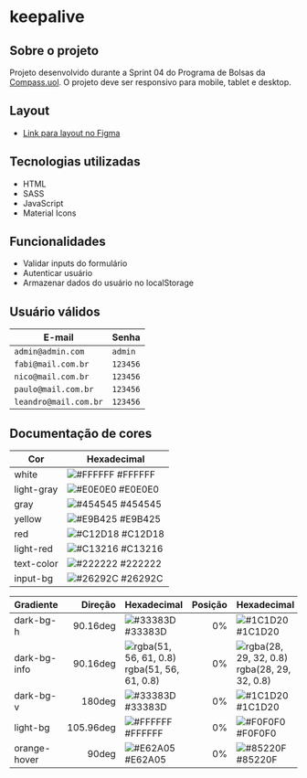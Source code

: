 # keepalive

## Sobre o projeto

Projeto desenvolvido durante a Sprint 04 do Programa de Bolsas da [Compass.uol](https://compass.uol/pt/home/). O projeto deve ser responsivo para mobile, tablet e desktop.

## Layout

* [Link para layout no Figma](https://www.figma.com/file/DqSemG9Z09LG9cAf8L8nUm/keepalive)

## Tecnologias utilizadas

* HTML
* SASS
* JavaScript
* Material Icons

## Funcionalidades

* Validar inputs do formulário
* Autenticar usuário
* Armazenar dados do usuário no localStorage

## Usuário válidos

| E-mail                | Senha    |
| --------------------- | -------- |
| `admin@admin.com`     |  `admin` |
| `fabi@mail.com.br`    | `123456` |
| `nico@mail.com.br`    | `123456` |
| `paulo@mail.com.br`   | `123456` |
| `leandro@mail.com.br` | `123456` |


## Documentação de cores

| Cor               | Hexadecimal                                                      |
| ----------------- | ---------------------------------------------------------------- |
| white             | ![#FFFFFF](https://via.placeholder.com/10/FFFFFF?text=+) #FFFFFF |
| light-gray        | ![#E0E0E0](https://via.placeholder.com/10/E0E0E0?text=+) #E0E0E0 |
| gray              | ![#454545](https://via.placeholder.com/10/454545?text=+) #454545 |
| yellow            | ![#E9B425](https://via.placeholder.com/10/E9B425?text=+) #E9B425 |
| red               | ![#C12D18](https://via.placeholder.com/10/C12D18?text=+) #C12D18 |
| light-red         | ![#C13216](https://via.placeholder.com/10/C13216?text=+) #C13216 |
| text-color        | ![#222222](https://via.placeholder.com/10/222222?text=+) #222222 |
| input-bg          | ![#26292C](https://via.placeholder.com/10/26292C?text=+) #26292C |

| Gradiente         | Direção           | Hexadecimal                                                                                  | Posição    | Hexadecimal                                                                                  | Posição    |
| ----------------- | ----------------: | -------------------------------------------------------------------------------------------- | ---------: | -------------------------------------------------------------------------------------------- | ---------: |
| dark-bg-h         | 90.16deg          | ![#33383D](https://via.placeholder.com/10/33383D?text=+) #33383D                             |         0% | ![#1C1D20](https://via.placeholder.com/10/1C1D20?text=+) #1C1D20                             |       100% |
| dark-bg-info      | 90.16deg          | ![rgba(51, 56, 61, 0.8)](https://via.placeholder.com/10/33383D?text=+) rgba(51, 56, 61, 0.8) |         0% | ![rgba(28, 29, 32, 0.8)](https://via.placeholder.com/10/1C1D20?text=+) rgba(28, 29, 32, 0.8) |       100% |
| dark-bg-v         | 180deg            | ![#33383D](https://via.placeholder.com/10/33383D?text=+) #33383D                             |         0% | ![#1C1D20](https://via.placeholder.com/10/1C1D20?text=+) #1C1D20                             |       100% |
| light-bg          | 105.96deg         | ![#FFFFFF](https://via.placeholder.com/10/FFFFFF?text=+) #FFFFFF                             |         0% | ![#F0F0F0](https://via.placeholder.com/10/F0F0F0?text=+) #F0F0F0                             |     97.86% |
| orange-hover      | 90deg             | ![#E62A05](https://via.placeholder.com/10/E62A05?text=+) #E62A05                             |         0% | ![#85220F](https://via.placeholder.com/10/85220F?text=+) #85220F                             |       100% |